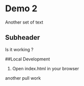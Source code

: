 # Demo 2

Another set of text

## Subheader 
Is it working ?


##Local Development

1. Open index.html in your browser

another pull work
